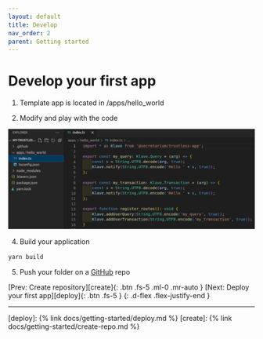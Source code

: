 ```yaml
---
layout: default
title: Develop
nav_order: 2
parent: Getting started
---
```


# Develop your first app

1. Template app is located in /apps/hello_world

3. Modify and play with the code

![Develop your app](https://raw.githubusercontent.com/Gosu14/klave-docs/main/assets/images/develop.png)

4. Build your application

```bash
yarn build
```

5. Push your folder on a [GitHub](https://github.com/home) repo

[Prev: Create repository][create]{: .btn .fs-5 .ml-0 .mr-auto }
[Next: Deploy your first app][deploy]{: .btn .fs-5 }
{: .d-flex .flex-justify-end }

---
[deploy]: {% link docs/getting-started/deploy.md %}
[create]: {% link docs/getting-started/create-repo.md %}